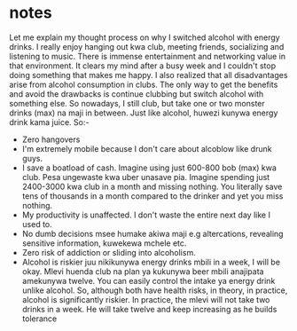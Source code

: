 # notes
Let me explain my thought process on why I switched alcohol with energy drinks. I really enjoy hanging out kwa club, meeting friends, socializing and listening to music. There is immense entertainment and networking value in that environment. It clears my mind after a busy week and I couldn't stop doing something that makes me happy. I also realized that all disadvantages arise from alcohol consumption in clubs. The only way to get the benefits and avoid the drawbacks is continue clubbing but switch alcohol with something else. So nowadays, I still club, but take one or two monster drinks (max) na maji in between. Just like alcohol, huwezi kunywa energy drink kama juice. So:-
- Zero hangovers
- I'm extremely mobile because I don't care about alcoblow like drunk guys.
- I save a boatload of cash. Imagine using just 600-800 bob (max) kwa club. Pesa ungewaste kwa uber unasave pia. Imagine spending just 2400-3000 kwa club in a month and missing nothing. You literally save tens of thousands in a month compared to the drinker and yet you miss nothing.
- My productivity is unaffected. I don't waste the entire next day like I used to.
- No dumb decisions msee humake akiwa maji e.g altercations, revealing sensitive information, kuwekewa mchele etc.
- Zero risk of addiction or sliding into alcoholism.
- Alcohol is riskier juu nikikunywa energy drinks mbili in a week, I will be okay. Mlevi huenda club na plan ya kukunywa beer mbili anajipata amekunywa twelve. You can easily control the intake ya energy drink unlike alcohol. So, although both have health risks, in theory, in practice, alcohol is significantly riskier. In practice, the mlevi will not take two drinks in a week. He will take twelve and keep increasing as he builds tolerance
